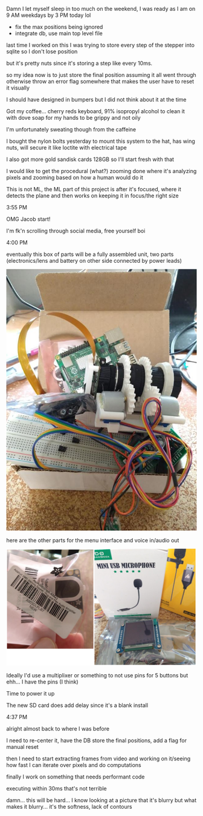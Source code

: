 Damn I let myself sleep in too much on the weekend, I was ready as I am on 9 AM weekdays by 3 PM today lol

- fix the max positions being ignored
- integrate db, use main top level file

last time I worked on this I was trying to store every step of the stepper into sqlite so I don't lose position

but it's pretty nuts since it's storing a step like every 10ms.

so my idea now is to just store the final position assuming it all went through otherwise throw an error flag somewhere that makes the user have to reset it visually

I should have designed in bumpers but I did not think about it at the time

Got my coffee... cherry reds keyboard, 91% isopropyl alcohol to clean it with dove soap for my hands to be grippy and not oily

I'm unfortunately sweating though from the caffeine

I bought the nylon bolts yesterday to mount this system to the hat, has wing nuts, will secure it like loctite with electrical tape

I also got more gold sandisk cards 128GB so I'll start fresh with that

I would like to get the procedural (what?) zooming done where it's analyzing pixels and zooming based on how a human would do it

This is not ML, the ML part of this project is after it's focused, where it detects the plane and then works on keeping it in focus/the right size

3:55 PM

OMG Jacob start!

I'm fk'n scrolling through social media, free yourself boi

4:00 PM

eventually this box of parts will be a fully assembled unit, two parts (electronics/lens and battery on other side connected by power leads)

<img src="./images/box-o-parts.JPG"/>

here are the other parts for the menu interface and voice in/audio out

<img src="./images/more-parts.png"/>

Ideally I'd use a multiplixer or something to not use pins for 5 buttons but ehh... I have the pins (I think)

Time to power it up

The new SD card does add delay since it's a blank install

4:37 PM

alright almost back to where I was before

I need to re-center it, have the DB store the final positions, add a flag for manual reset

then I need to start extracting frames from video and working on it/seeing how fast I can iterate over pixels and do computations

finally I work on something that needs performant code

executing within 30ms that's not terrible

damn... this will be hard... I know looking at a picture that it's blurry but what makes it blurry... it's the softness, lack of contours

